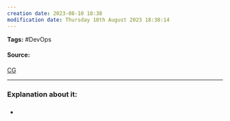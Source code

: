 ```yaml
---
creation date: 2023-08-10 18:38
modification date: Thursday 10th August 2023 18:38:14
---
```


**Tags:** #DevOps 

#### Source:
[CG](https://chat.openai.com/share/ecb51290-7dea-4e7a-a57c-7a94f5506b6b)

--------------------------------------

### Explanation about it:

* ##### 